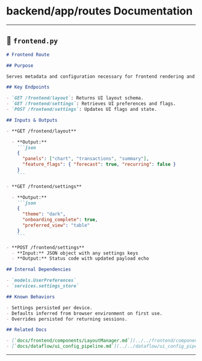 # backend/app/routes Documentation

---

## 📘 `frontend.py`

````markdown
# Frontend Route

## Purpose

Serves metadata and configuration necessary for frontend rendering and bootstrapping. This includes layout descriptors, onboarding flags, and settings that influence the UI state.

## Key Endpoints

- `GET /frontend/layout`: Returns UI layout schema.
- `GET /frontend/settings`: Retrieves UI preferences and flags.
- `POST /frontend/settings`: Updates UI flags and state.

## Inputs & Outputs

- **GET /frontend/layout**

  - **Output:**
    ```json
    {
      "panels": ["chart", "transactions", "summary"],
      "feature_flags": { "forecast": true, "recurring": false }
    }
    ```

- **GET /frontend/settings**

  - **Output:**
    ```json
    {
      "theme": "dark",
      "onboarding_complete": true,
      "preferred_view": "table"
    }
    ```

- **POST /frontend/settings**
  - **Input:** JSON object with any settings keys
  - **Output:** Status code with updated payload echo

## Internal Dependencies

- `models.UserPreferences`
- `services.settings_store`

## Known Behaviors

- Settings persisted per device.
- Defaults inferred from browser environment on first use.
- Overrides persisted for returning sessions.

## Related Docs

- [`docs/frontend/components/LayoutManager.md`](../../frontend/components/LayoutManager.md)
- [`docs/dataflow/ui_config_pipeline.md`](../../dataflow/ui_config_pipeline.md)
````

---
